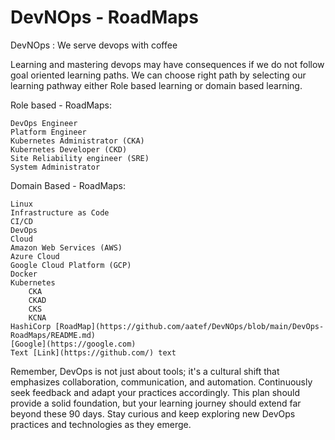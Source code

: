 # DevNOps - RoadMaps
DevNOps : We serve devops with coffee

Learning and mastering devops may have consequences if we do not follow goal oriented learning paths. 
We can choose right path by selecting our learning pathway either Role based learning or domain based learning. 

Role based - RoadMaps: 

    DevOps Engineer 
    Platform Engineer
    Kubernetes Administrator (CKA)
    Kubernetes Developer (CKD)
    Site Reliability engineer (SRE)
    System Administrator

Domain Based - RoadMaps: 

    Linux
    Infrastructure as Code
    CI/CD
    DevOps
    Cloud
    Amazon Web Services (AWS)
    Azure Cloud
    Google Cloud Platform (GCP)
    Docker
    Kubernetes
        CKA
        CKAD
        CKS
        KCNA
    HashiCorp [RoadMap](https://github.com/aatef/DevNOps/blob/main/DevOps-RoadMaps/README.md)
    [Google](https://google.com)
    Text [Link](https://github.com/) text

Remember, DevOps is not just about tools; it's a cultural shift that emphasizes collaboration, communication, and automation. Continuously seek feedback and adapt your practices accordingly. This plan should provide a solid foundation, but your learning journey should extend far beyond these 90 days. Stay curious and keep exploring new DevOps practices and technologies as they emerge.
